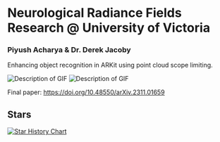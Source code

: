 # Neurological Radiance Fields Research @ University of Victoria
### Piyush Acharya & Dr. Derek Jacoby

Enhancing object recognition in ARKit using point cloud scope limiting.

![Description of GIF](https://user-images.githubusercontent.com/3310961/194017985-ade69503-9d68-46a2-b518-2db1a012f090.gif)
![Description of GIF](https://user-images.githubusercontent.com/3310961/194020648-7e5f380c-15ca-461d-8c1c-20beb586defe.gif)

Final paper: https://doi.org/10.48550/arXiv.2311.01659

## Stars

<a href="https://star-history.com/#VerisimilitudeX/nerfs&Date">
  <picture>
    <source media="(prefers-color-scheme: dark)"
            srcset="https://api.star-history.com/svg?repos=VerisimilitudeX/nerfs&type=Date&theme=dark" />
    <source media="(prefers-color-scheme: light)"
            srcset="https://api.star-history.com/svg?repos=VerisimilitudeX/nerfs&type=Date" />
    <img alt="Star History Chart"
         src="https://api.star-history.com/svg?repos=VerisimilitudeX/nerfs&type=Date" />
  </picture>
</a>
